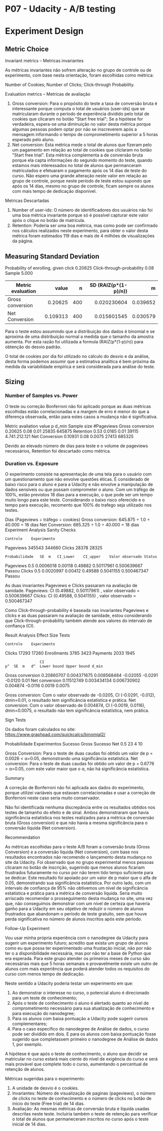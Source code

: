 # P07 - Udacity - A/B testing 

# Experiment Design
## Metric Choice
Invariant metrics – Metricas invariantes

As métricas invariantes não sofrem alteração no grupo de controle ou de experimento, com base nesta orientação, foram escolhidas como métrica:

Number of Cookies;
Number of Clicks;
Click-through Probability.

Evaluation metrics – Metricas de avaliação
1.	Gross conversion: Para o propósito do teste a taxa de conversão bruta é interessante porque computa o total de usuários (user-ids) que se matricularam durante o período de experiência dividido pelo total de cookies que clicaram no botão "Start free trial"; Se a hipótese for verdadeira, espera-se uma diminuição no valor desta métrica porque algumas pessoas podem optar por não se inscreverem após a mensagem informando o tempo de comprometimento superior a 5 horas esperado pelo aluno. 
2.	Net conversion: Esta métrica mede o total de alunos que fizeram pelo um pagamento em relação ao total de cookies que cliclaram no botão "Start free trial". Esta métrica complementa a de conversão bruta porque ela capta informações do segundo momento do teste, quando estamos mais interessados no total de alunos que permanceram matriculados e efetuaram o pagamento após os 14 dias de teste do curso. Não espero uma grande alteração neste valor em relação ao grupo de controle, porque neste período de teste estou supondo que após os 14 dias, mesmo no grupo de controle, ficam sempre os alunos com mais tempo de dedicação disponível.

Metricas Descartadas
1.	Number of user-ids: O número de identificadores dos usuários não foi uma boa métrica invariante porque só é possível capturar este valor após o clique no botão de matrícula.
2.	Retention: Poderia ser uma boa métrica, mas como pode ser confirmado nos cálculos realizados neste experimento, para obter o valor desta métrica foram estimados 119 dias e mais de 4 milhões de visualizações da página.

## Measuring Standard Deviation

Probability of enrolling, given click	0.20625
Click-through-probability	0.08
Sample	5.000

Metric evaluation |	value   |	n	 |SD (RAIZ(p*(1-p)/n))	| m
------------------|--------:|----:|----------------------:|---------:
Gross conversion	| 0.20625 |  400|	           0.020230604|	0.039652
Net Conversion	  |0.109313 |  400|	           0.015601545|	0.030579

Para o teste estou assumindo que a distribuição dos dados é binomial e se aproxima de uma distribuição normal a medida que o tamanho da amostra aumenta. Por esta razão foi utilizada a formula (RAIZ(p*(1-p)/n)) para obtenção do desvio padrão.

O total de cookies por dia foi utilizado no cálculo do desvio e da análise, desta forma podemos assumir que a estimativa analítica é bem próxima da medida da variabilidade empírica e será considerada para análise do teste.

## Sizing
### Number of Samples vs. Power

O teste ou correção Bonferroni não foi aplicado porque as duas métricas escolhidas estão correlacionadas e a margem de erro é menor do que a diferença observada, então para estes casos a mudança não é significativa.

Metric avaliation	value	p	d_min	Sample size	#Pageviews
Gross conversion	0.20625	0.08	0.01	25835	645875
Retention	0.53	0.0165	0.01	39115	4.741.212.121
Net Conversion	0.10931	0.08	0.0075	27413	685325

Devido ao elevado número de dias para teste e o volume de pageviews necessários, Retention foi descartado como métrica.

### Duration vs. Exposure

O experimento consiste na apresentação de uma tela para o usuário com um questionamento que não envolve questões éticas. É considerado de baixo risco para o aluno e para a Udacity e não envolve a manipulação de dados sensíveis ou que possam comprometer o aluno. Com um tráfégo de 100%, estão previstos 18 dias para a execução, o que pode ser um tempo muito longo para este teste. 
Considerando o baixo risco oferecido e o tempo para execução, recomento que 100% do trafego seja utilizado nos testes.

Dias (Pageviews ÷ tráfego ÷ cookies)
Gross conversion:   645.875 ÷ 1.0 ÷ 40.000 = 16 dias
Net Conversion: 685.325 ÷ 1.0 ÷ 40.000 = 18 dias
Experiment Analysis
Sanity Checks

 	Controle	Experimento
Pageviews	345543	344660
Clicks	28378	28325


 	Probabilidade	SE	m	CI_Lower	CI_upper	Valor observado	Status
Pageviews	0.5	0.0006018	0.00118	0.49882	0.50117961	0.500639667	Passou
Clicks	0.5	0.0020997	0.00412	0.49588	0.5041155	0.500467347	Passou

As duas invariantes Pageviews e Clicks passaram na avaliação de sanidade.
Pageviews: CI (0.49882, 0.50117961) , valor observado = 0.500639667
Clicks: CI (0.49588, 0.5041155) , valor observado = 0.500467347

Como Click-through-probability é baseada nas invariantes Pageviews e clicks e as duas passaram na avaliação de sanidade, estou considerando que Click-through-probability também atende aos valores do intervalo de confiança (CI).


Result Analysis
Effect Size Tests

 	Controle	Experimento
Clicks	17293	17260
Enrollments	3785	3423
Payments	2033	1945


		 	 	 	CI	 
 	p^	SE	m	d^	Lower bound	Upper bound	d_min
Gross conversion	0.20860707	0.004371675	0.008568484	-0.02055	-0.0291	-0.0120	0.01
Net conversion	0.11512749	0.003434134	0.006730902	0.004874	-0.0116	0.0019	0.0075


Gross conversion: Com o valor observado de -0.0205, CI (-0.0291, -0.012), dmin=0.01, o resultado tem significância estatística e prática. 
Net conversion: Com o valor observado de 0.004874, CI (-0.0019, 0.0116), dmin=0.0075, o resultado não tem significância estatística, nem prática.

Sign Tests

Os dados foram calculados no site: https://www.graphpad.com/quickcalcs/binomial2/
 
Probabilidade	Experimentos	Sucesso Gross	Sucesso Net
0.5	23	4	10

Gross Conversion: Para o teste de duas caudas foi obtido um valor de p = 0.0026 < α=0.05, demonstrando uma significância estatística.
Net conversion: Para o teste de duas caudas foi obtido um valor de p = 0.6776 > α=0.05, com este valor maior que o α, não há significância estatística.


Summary

A correção de Bonferroni não foi aplicada aos dados do experimento, porque utilizei variáveis que estavam correlacionadas e usar a correção de Bonferroni neste caso seria muito conservador.

Não foi identificada nenhuma discrepância entre os resultados obtidos nos testes de tamanho do efeito e de sinal. Ambos demonstraram que havia significância estatística nos testes realizados para a métrica de conversão bruta (Gross conversion) e que não havia a mesma significância para o conversão liquida (Net conversion).



Recommendation

As métricas escolhidas para o teste A/B foram a conversão bruta (Gross Conversion) e a conversão liquida (Net conversion), com base nos resultados encontrados não recomendo o lançamento desta mudança no site da Udacity.
Foi observado que no grupo experimental menos pessoas clicaram no botão de inscrição, sugerindo que menos alunos ficariam frustrados futuramente no curso por não terem tido tempo suficiente para se dedicar. Este resultado foi apoiado por um valor de p maior que o alfa de 0.05, demonstrando sua significância estatística.  Por outro lado, com um intervalo de confiança de 95% não obtivemos um nível de significância estatística e prática para a métrica de conversão líquida. Seria muito arriscado recomendar o prosseguimento desta mudança no site, uma vez que, não conseguimos demonstrar com um nível de certeza que haveria ganho para a Udacity em seu objetivo de reduzir o número de alunos frustrados que abandonam o período de teste gratuito, sem que houve perda significativa no número de alunos inscritos após este período. 



Follow-Up Experiment

Vou usar minha própria experiência com o nanodegree da Udacity para sugerir um experimento futuro; acredito que exista um grupo de alunos como eu que possa ter experimentado uma frustação inicial, não por não ter o a disponibilidade necessária, mas por não ter a base de Python que era esperada. Para este grupo atender os primeiros meses de curso são necessárias mais que 5 horas semanais e provavelmente existe um outro de alunos com mais experiência que poderá atender todos os requisitos do curso com menos tempo de dedicação.

Neste sentido a Udacity poderia testar um experimento em que:
1.	Ao demonstrar o interesse no curso, o potencial aluno é direcionado para um teste de conhecimento;
2.	Após o teste de conhecimento o aluno é alertado quanto ao nível de comprometimento necessário para sua atualização de conhecimento e para execução do nanodegree;
3.	Para os alunos com baixa pontuação a Udacity pode sugerir cursos complementares;
4.	Para o caso especifico do nanodegree de Análise de dados, o curso pode ser dividido em dois. E para os alunos com baixa pontuação fosse sugerido que completassem primeiro o nanodegree de Análise de dados 1, por exemplo.

A hipótese é que após o teste de conhecimento, o aluno que decidir se matricular no curso estará mais ciente do nível de exigência do curso e será mais provável que complete todo o curso, aumentando o percentual de retenção de alunos.

Métricas sugeridas para o experimento:
1.	A unidade de desvio é o cookies.
2.	Invariantes:  Número de visualização de paginas (pageviews), o número de clicks no teste de conhecimento e o número de clicks no botão de inicio do teste (Free trial) de 14 dias.
3.	Avaliação: As mesmas métricas de conversão bruta e líquida usadas descritas neste teste. Incluiria também o teste de retenção para verificar o total de alunos que permaneceram inscritos no curso após o teste inicial de 14 dias.

